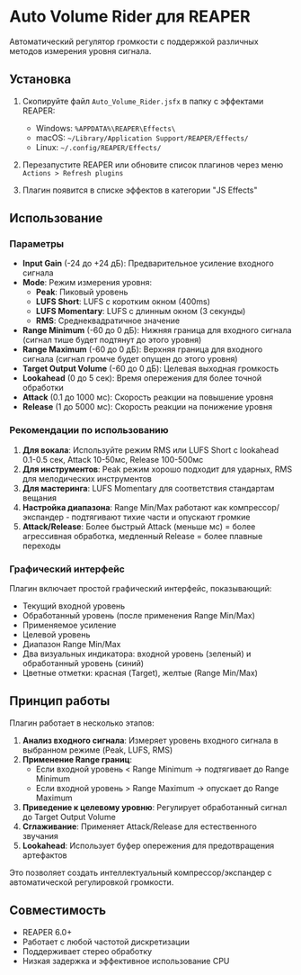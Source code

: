 # Auto Volume Rider для REAPER

Автоматический регулятор громкости с поддержкой различных методов измерения уровня сигнала.

## Установка

1. Скопируйте файл `Auto_Volume_Rider.jsfx` в папку с эффектами REAPER:
   - Windows: `%APPDATA%\REAPER\Effects\`
   - macOS: `~/Library/Application Support/REAPER/Effects/`
   - Linux: `~/.config/REAPER/Effects/`

2. Перезапустите REAPER или обновите список плагинов через меню `Actions > Refresh plugins`

3. Плагин появится в списке эффектов в категории "JS Effects"

## Использование

### Параметры

- **Input Gain** (-24 до +24 дБ): Предварительное усиление входного сигнала
- **Mode**: Режим измерения уровня:
  - **Peak**: Пиковый уровень
  - **LUFS Short**: LUFS с коротким окном (400ms)
  - **LUFS Momentary**: LUFS с длинным окном (3 секунды)
  - **RMS**: Среднеквадратичное значение
- **Range Minimum** (-60 до 0 дБ): Нижняя граница для входного сигнала (сигнал тише будет подтянут до этого уровня)
- **Range Maximum** (-60 до 0 дБ): Верхняя граница для входного сигнала (сигнал громче будет опущен до этого уровня)
- **Target Output Volume** (-60 до 0 дБ): Целевая выходная громкость
- **Lookahead** (0 до 5 сек): Время опережения для более точной обработки
- **Attack** (0.1 до 1000 мс): Скорость реакции на повышение уровня
- **Release** (1 до 5000 мс): Скорость реакции на понижение уровня

### Рекомендации по использованию

1. **Для вокала**: Используйте режим RMS или LUFS Short с lookahead 0.1-0.5 сек, Attack 10-50мс, Release 100-500мс
2. **Для инструментов**: Peak режим хорошо подходит для ударных, RMS для мелодических инструментов
3. **Для мастеринга**: LUFS Momentary для соответствия стандартам вещания
4. **Настройка диапазона**: Range Min/Max работают как компрессор/экспандер - подтягивают тихие части и опускают громкие
5. **Attack/Release**: Более быстрый Attack (меньше мс) = более агрессивная обработка, медленный Release = более плавные переходы

### Графический интерфейс

Плагин включает простой графический интерфейс, показывающий:
- Текущий входной уровень
- Обработанный уровень (после применения Range Min/Max)
- Применяемое усиление
- Целевой уровень
- Диапазон Range Min/Max
- Два визуальных индикатора: входной уровень (зеленый) и обработанный уровень (синий)
- Цветные отметки: красная (Target), желтые (Range Min/Max)

## Принцип работы

Плагин работает в несколько этапов:

1. **Анализ входного сигнала**: Измеряет уровень входного сигнала в выбранном режиме (Peak, LUFS, RMS)
2. **Применение Range границ**: 
   - Если входной уровень < Range Minimum → подтягивает до Range Minimum
   - Если входной уровень > Range Maximum → опускает до Range Maximum
3. **Приведение к целевому уровню**: Регулирует обработанный сигнал до Target Output Volume
4. **Сглаживание**: Применяет Attack/Release для естественного звучания
5. **Lookahead**: Использует буфер опережения для предотвращения артефактов

Это позволяет создать интеллектуальный компрессор/экспандер с автоматической регулировкой громкости.

## Совместимость

- REAPER 6.0+
- Работает с любой частотой дискретизации
- Поддерживает стерео обработку
- Низкая задержка и эффективное использование CPU
